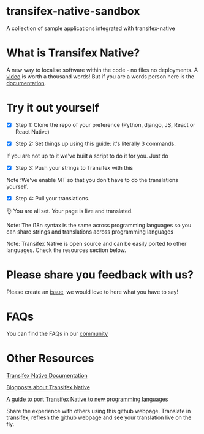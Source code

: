 # transifex-native-sandbox
A collection of sample applications integrated with transifex-native

# What is Transifex Native?

A new way to localise software within the code - no files no deployments. A [video](https://www.youtube.com/watch?v=SzEOCKNjRZU) is worth a thousand words!
But if you are a words person here is the [documentation](https://docs.transifex.com/transifex-native-sdk-overview/introduction).

# Try it out yourself
  
  - [x] Step 1: Clone the repo of your preference (Python, django, JS, React or React Native)

  - [x] Step 2: Set things up using this guide: it's literally 3 commands. 
  <ADD GUIDE here>

  If you are not up to it we've built a script to do it for you. Just do <command>

  - [x] Step 3: Push your strings to Transifex with this <command>

  Note :We've enable MT so that you don't have to do the translations yourself.
  
  - [x] Step 4: Pull your translations.
 
  :ok_hand: You are all set. Your page is live and translated.
  
 Note: The i18n syntax is the same across programming languages so you can share strings and translations across programming languages
 
 Note: Transifex Native is open source and can be easily ported to other languages. Check the resources section below.
 


# Please share you feedback with us?
Please create an [issue](https://github.com/transifex/transifex-native-sandbox/issues/new), we would love to here what you have to say!

# FAQs
You can find the FAQs in our [community](https://community.transifex.com/c/transifex-native/17)

# Other Resources
[Transifex Native Documentation](https://docs.transifex.com/transifex-native-sdk-overview/introduction)

[Blogposts about Transifex Native](https://www.transifex.com/blog/category/tx-native/)

[A guide to port Transifex Native to new programming languages](https://transifex.github.io/native-specs/)

Share the experience with others using this github webpage. Translate in transifex, refresh the github webpage and see your translation live on the fly.


